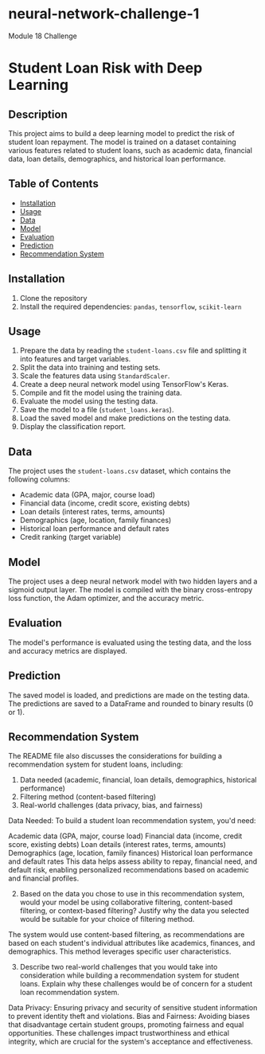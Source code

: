 # neural-network-challenge-1
Module 18 Challenge 

# Student Loan Risk with Deep Learning

## Description

This project aims to build a deep learning model to predict the risk of student loan repayment. The model is trained on a dataset containing various features related to student loans, such as academic data, financial data, loan details, demographics, and historical loan performance.

## Table of Contents

- [Installation](#installation)
- [Usage](#usage)
- [Data](#data)
- [Model](#model)
- [Evaluation](#evaluation)
- [Prediction](#prediction)
- [Recommendation System](#recommendation-system)

## Installation

1. Clone the repository
2. Install the required dependencies: `pandas`, `tensorflow`, `scikit-learn`

## Usage

1. Prepare the data by reading the `student-loans.csv` file and splitting it into features and target variables.
2. Split the data into training and testing sets.
3. Scale the features data using `StandardScaler`.
4. Create a deep neural network model using TensorFlow's Keras.
5. Compile and fit the model using the training data.
6. Evaluate the model using the testing data.
7. Save the model to a file (`student_loans.keras`).
8. Load the saved model and make predictions on the testing data.
9. Display the classification report.

## Data

The project uses the `student-loans.csv` dataset, which contains the following columns:

- Academic data (GPA, major, course load)
- Financial data (income, credit score, existing debts)
- Loan details (interest rates, terms, amounts)
- Demographics (age, location, family finances)
- Historical loan performance and default rates
- Credit ranking (target variable)

## Model

The project uses a deep neural network model with two hidden layers and a sigmoid output layer. The model is compiled with the binary cross-entropy loss function, the Adam optimizer, and the accuracy metric.

## Evaluation

The model's performance is evaluated using the testing data, and the loss and accuracy metrics are displayed.

## Prediction

The saved model is loaded, and predictions are made on the testing data. The predictions are saved to a DataFrame and rounded to binary results (0 or 1).

## Recommendation System

The README file also discusses the considerations for building a recommendation system for student loans, including:

1. Data needed (academic, financial, loan details, demographics, historical performance)
2. Filtering method (content-based filtering)
3. Real-world challenges (data privacy, bias, and fairness)

Data Needed: To build a student loan recommendation system, you'd need:

Academic data (GPA, major, course load)
Financial data (income, credit score, existing debts)
Loan details (interest rates, terms, amounts)
Demographics (age, location, family finances)
Historical loan performance and default rates
This data helps assess ability to repay, financial need, and default risk, enabling personalized recommendations based on academic and financial profiles.

2. Based on the data you chose to use in this recommendation system, would your model be using collaborative filtering, content-based filtering, or context-based filtering? Justify why the data you selected would be suitable for your choice of filtering method.

The system would use content-based filtering, as recommendations are based on each student's individual attributes like academics, finances, and demographics. This method leverages specific user characteristics.

3. Describe two real-world challenges that you would take into consideration while building a recommendation system for student loans. Explain why these challenges would be of concern for a student loan recommendation system.

Data Privacy: Ensuring privacy and security of sensitive student information to prevent identity theft and violations.
Bias and Fairness: Avoiding biases that disadvantage certain student groups, promoting fairness and equal opportunities.
These challenges impact trustworthiness and ethical integrity, which are crucial for the system's acceptance and effectiveness.
